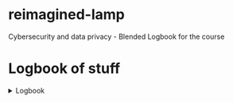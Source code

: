 # reimagined-lamp
Cybersecurity and data privacy - Blended Logbook for the course


# Logbook of stuff


<details>
<summary>Logbook</summary>

| Date | Time | Thing done | Things result |
|-----:|-----------|-----|-----------|
|30.10.2024| 1 h  | Lecture speedrunning, quiz| Quiz done, this logbook started|
|31.10.2024| 2 h  | First chapter done        | Progress on course              |
|2.11.2024 | 2 h  | Second chapter done       | Progress on course              |
|4.11.2024 | 1 h  | Third chapter done        | Progress on course              |
|5.11.2024 | 1 h  | Starting up PortSwigger   | Ability to start a next task    |
|5.11.2024 | 2 h  | Few labs in PortSwigger   | Progress on SQL injection labs  |
|5.11.2024 | 2 h  | Few labs in PortSwigger   | Progress on authentication labs |
|6.11.2024 | 2 h  | More labs in PortSwigger  | Progress on SQL injection labs  |
|6.11.2024 | 1 h  | Fourth chapter done       | Progress on course              |
|7.11.2024 | 1 h  | Fifth chapter done        | Progress on course              |
|7.11.2024 | 1 h  | Module exam done          | Part of course done             |
|8.11.2024 | 2 h  | PortSwigger labs          | Progress on authentication labs |
|11.11.2024| 2 h  | PortSwigger labs          | Progress on access control labs |
|11.11.2024| 3 h  | PortSwigger labs          | 4x SQL, 4x access, 5x auth labs |
|11.11.2024| 3 h  | Lecture watching, website | Starting Phase 1 of application |
|12.11.2024| 4 h  | Lecture watching, website | Progress Phase 1 of application |
|18.11.2024| 2 h  | Smashing head on wall     | Website functional              |
|placehold | placehold | placehold            | placehold                       |
</details>
